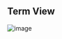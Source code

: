 ## Term View

![image](https://user-images.githubusercontent.com/95404943/201532755-2643bdea-2ec9-421a-b3bb-367da98946e4.png)
